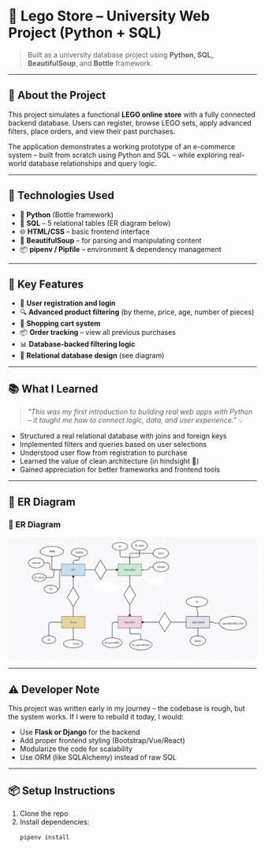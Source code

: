 # 🧱 Lego Store – University Web Project (Python + SQL)

> Built as a university database project using **Python, SQL, BeautifulSoup**, and **Bottle** framework.

---

## 🛒 About the Project

This project simulates a functional **LEGO online store** with a fully connected backend database. Users can register, browse LEGO sets, apply advanced filters, place orders, and view their past purchases.

The application demonstrates a working prototype of an e-commerce system – built from scratch using Python and SQL – while exploring real-world database relationships and query logic.

---

## 🧰 Technologies Used

- 🐍 **Python** (Bottle framework)
- 🧠 **SQL** – 5 relational tables (ER diagram below)
- 🌐 **HTML/CSS** – basic frontend interface
- 🧼 **BeautifulSoup** – for parsing and manipulating content
- 📦 **pipenv / Pipfile** – environment & dependency management

---

## 🧩 Key Features

- 👤 **User registration and login**
- 🔍 **Advanced product filtering** (by theme, price, age, number of pieces)
- 🛒 **Shopping cart system**
- 📦 **Order tracking** – view all previous purchases
- 📊 **Database-backed filtering logic**
- 🔗 **Relational database design** (see diagram)

---

## 📚 What I Learned

> _"This was my first introduction to building real web apps with Python – it taught me how to connect logic, data, and user experience."_ 💡

- Structured a real relational database with joins and foreign keys
- Implemented filters and queries based on user selections
- Understood user flow from registration to purchase
- Learned the value of clean architecture (in hindsight 🙂)
- Gained appreciation for better frameworks and frontend tools

---

## 🧠 ER Diagram
### 🔹 ER Diagram
![ER Diagram](ErDiagram.png)

---

## ⚠️ Developer Note

This project was written early in my journey – the codebase is rough, but the system works. If I were to rebuild it today, I would:

- Use **Flask or Django** for the backend
- Add proper frontend styling (Bootstrap/Vue/React)
- Modularize the code for scalability
- Use ORM (like SQLAlchemy) instead of raw SQL

---

## 📦 Setup Instructions

1. Clone the repo  
2. Install dependencies:  
   ```bash
   pipenv install
